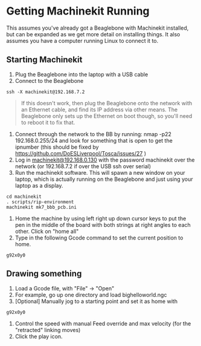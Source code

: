 # Getting Machinekit Running

This assumes you've already got a Beaglebone with Machinekit installed, but can be expanded as we get more detail on installing things.  It also assumes you have a computer running Linux to connect it to.

## Starting Machinekit
1. Plug the Beaglebone into the laptop with a USB cable
1. Connect to the Beaglebone
  ```
  ssh -X machinekit@192.168.7.2 
  ```

  > If this doesn't work, then plug the Beaglebone onto the network with an Ethernet cable, and find its IP address via other means.  The Beaglebone only sets up the Ethernet on boot though, so you'll need to reboot it to fix that.

1. Connect through the network to the BB by running:  nmap -p22 192.168.0.255/24 and look for something that is open to get the ipnumber  (this should be fixed by https://github.com/DoESLiverpool/Tosca/issues/27 )
1. Log in machinekit@192.168.0.130 with the password machinekit over the network (or 192.168.7.2 if over the USB ssh over serial)
1. Run the machinekit software.  This will spawn a new window on your laptop, which is actually running on the Beaglebone and just using your laptop as a display.
  ```
  cd machinekit
  . scripts/rip-environment
  machinekit mk7_bbb_pcb.ini
  ```
1. Home the machine by using left right up down cursor keys to put the pen in the middle of the board with both strings at right angles to each other.  Click on "home all"
1. Type in the following Gcode command to set the current position to home.
  ```
  g92x0y0
  ```

## Drawing something

1. Load a Gcode file, with "File" -> "Open"
1. For example, go up one directory and load bighelloworld.ngc
1. [Optional] Manually jog to a starting point and set it as home with
  ```
  g92x0y0
  ```
1. Control the speed with manual Feed override and max velocity (for the "retracted" linking moves) 
1. Click the play icon.


